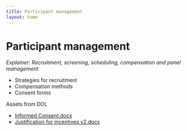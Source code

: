 ```yaml
---
title: Participant management
layout: home
---
```


# Participant management 
_Explainer: Recruitment, screening, scheduling, compensation and panel management_ 
* Strategies for recruitment 
* Compensation methods 
* Consent forms 

Assets from DOL
- [Informed Consent.docx](https://github.com/cfpb/Interagency-Research-Ops/files/15225233/Informed.Consent.docx)
- [Justification for incentives v2.docx](https://github.com/cfpb/Interagency-Research-Ops/files/15225232/Justification.for.incentives.v2.docx)
